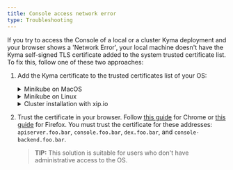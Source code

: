 ```yaml
---
title: Console access network error
type: Troubleshooting
---
```


If you try to access the Console of a local or a cluster Kyma deployment and your browser shows a 'Network Error', your local machine doesn't have the Kyma self-signed TLS certificate added to the system trusted certificate list.
To fix this, follow one of these two approaches:

1. Add the Kyma certificate to the trusted certificates list of your OS:

    <div tabs>
      <details>
      <summary>
      Minikube on MacOS
      </summary>

      ```
      sudo security add-trusted-cert -d -r trustRoot -k /Library/Keychains/System.keychain {PATH_TO_CERT}
      ```
      </details>
      <details>
      <summary>
      Minikube on Linux
      </summary>

      ```
      certutil -d sql:$HOME/.pki/nssdb -A -t "P,," -n {CERT_DISPLAYNAME} -i {PATH_TO_CERT}
      ```
      </details>
      <details>
      <summary>
      Cluster installation with xip.io
      </summary>

      Run this command after you install Kyma on your GKE or AKS cluster:

      ```
      tmpfile=$(mktemp /tmp/temp-cert.XXXXXX) \
      && kubectl get configmap net-global-overrides -n kyma-installer -o jsonpath='{.data.global\.ingress\.tlsCrt}' | base64 --decode > $tmpfile \
      && sudo security add-trusted-cert -d -r trustRoot -k /Library/Keychains/System.keychain $tmpfile \
      && rm $tmpfile
      ```
      </details>
    </div>

2. Trust the certificate in your browser. Follow [this guide](https://stackoverflow.com/questions/7580508/getting-chrome-to-accept-self-signed-localhost-certificate) for Chrome or [this guide](https://javorszky.co.uk/2019/11/06/get-firefox-to-trust-your-self-signed-certificates/) for Firefox. You must trust the certificate for these addresses: `apiserver.foo.bar`, `console.foo.bar`, `dex.foo.bar`, and `console-backend.foo.bar`.

    >**TIP:** This solution is suitable for users who don't have administrative access to the OS.

